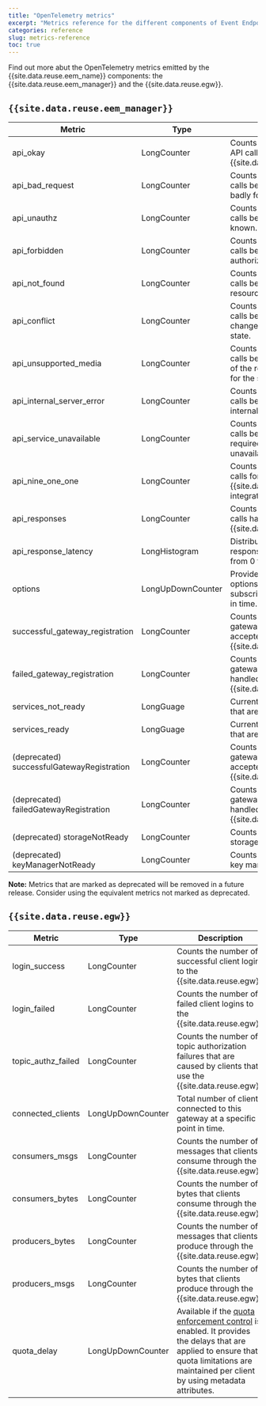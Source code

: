 ```yaml
---
title: "OpenTelemetry metrics"
excerpt: "Metrics reference for the different components of Event Endpoint Management."
categories: reference
slug: metrics-reference
toc: true
---
```


Find out more abut the OpenTelemetry metrics emitted by the {{site.data.reuse.eem_name}} components: the {{site.data.reuse.eem_manager}} and the {{site.data.reuse.egw}}.

## `{{site.data.reuse.eem_manager}}`

| Metric | Type |  Description | 
| ----------- | ----------- | ----------- | 
| api_okay | LongCounter | Counts the number of successful API calls handled by the {{site.data.reuse.eem_manager}}. | 
| api_bad_request | LongCounter | Counts the number of failed API calls because the request is badly formed. |
| api_unauthz | LongCounter | Counts the number of failed API calls because the user is not known. | 
| api_forbidden | LongCounter | Counts the number of failed API calls because the user is not authorized to perform an action. | 
| api_not_found | LongCounter | Counts the number of failed API calls because a referenced resource cannot not be found. |
| api_conflict | LongCounter | Counts the number of failed API calls because the requested change conflicts with the current state. | 
| api_unsupported_media | LongCounter | Counts the number of failed API calls because the content format of the request is not acceptable for the server. | 
| api_internal_server_error | LongCounter | Counts the number of failed API calls because the server had an internal error occur. | 
| api_service_unavailable | LongCounter | Counts the number of failed API calls because the service that is required for this request is unavailable. | 
| api_nine_one_one | LongCounter | Counts the number of failed API calls for {{site.data.reuse.apic_short}} integration errors. | 
| api_responses | LongCounter | Counts the total number of API calls handled by the {{site.data.reuse.eem_manager}}. |
| api_response_latency | LongHistogram | Distribution of API responses by response time (ms) into buckets from 0 to 10000 in steps of 500. | 
| options | LongUpDownCounter | Provides the total number of options and their associated subscriptions at a specific point in time. | 
| successful_gateway_registration | LongCounter | Counts the number of successful gateway registrations that are accepted by the {{site.data.reuse.eem_manager}}.| 
| failed_gateway_registration | LongCounter |  Counts the number of failed gateway registrations that are handled by the {{site.data.reuse.eem_manager}}. | 
| services_not_ready | LongGuage | Current number of EEM services that are not yet ready. |
| services_ready | LongGuage | Current number of EEM services that are ready. |
| (deprecated) successfulGatewayRegistration | LongCounter | Counts the number of successful gateway registrations that are accepted by the {{site.data.reuse.eem_manager}}.|
| (deprecated) failedGatewayRegistration | LongCounter |  Counts the number of failed gateway registrations that are handled by the {{site.data.reuse.eem_manager}}. |
| (deprecated) storageNotReady | LongCounter | Counts the number of times the storage ready check failed. |
| (deprecated) keyManagerNotReady | LongCounter | Counts the number of times the key manager ready check failed. |

**Note:** Metrics that are marked as deprecated will be removed in a future release. Consider using the equivalent metrics not marked as deprecated.

## `{{site.data.reuse.egw}}`

| Metric | Type |  Description |
| ----------- | ----------- | ----------- |
| login_success | LongCounter | Counts the number of successful client logins to the {{site.data.reuse.egw}}. |
| login_failed | LongCounter | Counts the number of failed client logins to the {{site.data.reuse.egw}}. |
| topic_authz_failed | LongCounter | Counts the number of topic authorization failures that are caused by clients that use the {{site.data.reuse.egw}}. |
| connected_clients | LongUpDownCounter | Total number of clients connected to this gateway at a specific point in time. |
| consumers_msgs | LongCounter | Counts the number of messages that clients consume through the {{site.data.reuse.egw}}. |
| consumers_bytes | LongCounter | Counts the number of bytes that clients consume through the {{site.data.reuse.egw}}. |
| producers_bytes | LongCounter | Counts the number of messages that clients produce through the {{site.data.reuse.egw}}. |
| producers_msgs | LongCounter | Counts the number of bytes that clients produce through the {{site.data.reuse.egw}}. |
| quota_delay | LongUpDownCounter | Available if the [quota enforcement control](../../about/key-concepts/#controls) is enabled. It provides the delays that are applied to ensure that quota limitations are maintained per client by using metadata attributes. |
